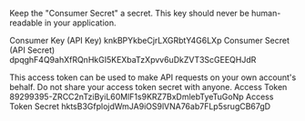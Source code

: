 Keep the "Consumer Secret" a secret. This key should never be human-readable in your application.

Consumer Key (API Key)	knkBPYkbeCjrLXGRbtY4G6LXp
Consumer Secret (API Secret)	dpqghF4Q9ahXfRQnHkGI5KEXbaTzXpvv6uDkZVT3ScGEEQHJdR

This access token can be used to make API requests on your own account's behalf. Do not share your access token secret with anyone.
Access Token	89299395-ZRCC2nTziByiL60MlF1s9KRZ7BxDmlebTyeTuGoNp
Access Token Secret	hktsB3GfplojdWmJA9iOS9lVNA76ab7FLp5srugCB67gD
